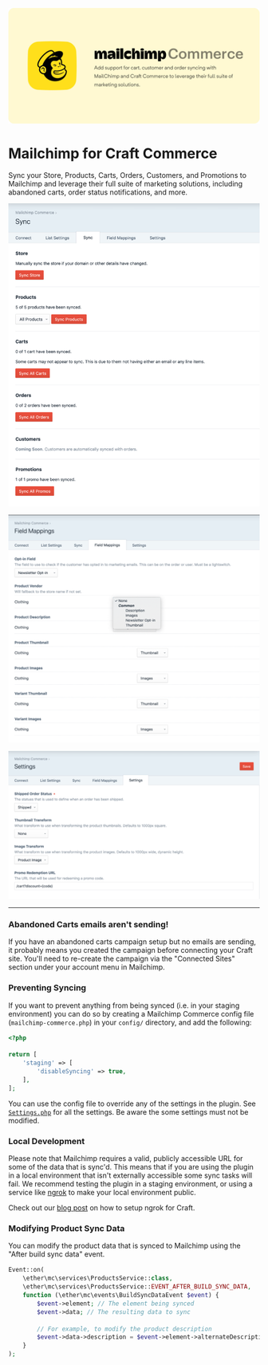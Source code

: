![Mailchimp for Craft Commerce](./resources/banner.jpg)

# Mailchimp for Craft Commerce
Sync your Store, Products, Carts, Orders, Customers, and Promotions to Mailchimp
and leverage their full suite of marketing solutions, including abandoned carts,
order status notifications, and more.


![Sync](./resources/sync.png)

![Field Mapping](./resources/field-mappings.png)

![Settings](./resources/settings.png)


---

### Abandoned Carts emails aren't sending!

If you have an abandoned carts campaign setup but no emails are sending, it 
probably means you created the campaign before connecting your Craft site. 
You'll need to re-create the campaign via the "Connected Sites" section under 
your account menu in Mailchimp.

### Preventing Syncing

If you want to prevent anything from being synced (i.e. in your staging 
environment) you can do so by creating a Mailchimp Commerce config file 
(`mailchimp-commerce.php`) in your `config/` directory, and add the following:

```php
<?php

return [
	'staging' => [
		'disableSyncing' => true,
	],
];
```

You can use the config file to override any of the settings in the plugin. See
[`Settings.php`](./src/models/Settings.php) for all the settings. Be aware the 
some settings must not be modified.

### Local Development

Please note that Mailchimp requires a valid, publicly accessible URL for some of 
the data that is sync'd. This means that if you are using the plugin in a local 
environment that isn't externally accessible some sync tasks will fail. We 
recommend testing the plugin in a staging environment, or using a service like
[ngrok](https://ngrok.com/) to make your local environment public.

Check out our [blog post](https://ethercreative.co.uk/journal/ngrok-and-craft-cms)
on how to setup ngrok for Craft.

### Modifying Product Sync Data

You can modify the product data that is synced to Mailchimp using the "After 
build sync data" event.

```php
Event::on(
    \ether\mc\services\ProductsService::class,
    \ether\mc\services\ProductsService::EVENT_AFTER_BUILD_SYNC_DATA,
    function (\ether\mc\events\BuildSyncDataEvent $event) {
        $event->element; // The element being synced
        $event->data; // The resulting data to sync

        // For example, to modify the product description
        $event->data->description = $event->element->alternateDescriptionField;
    }
);
```
